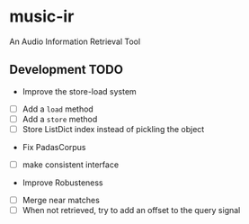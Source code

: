 # music-ir

An Audio Information Retrieval Tool

## Development TODO

- Improve the store-load system
- [ ] Add a `load` method
- [ ] Add a `store` method
- [ ] Store ListDict index instead of pickling the object

- Fix PadasCorpus
- [ ] make consistent interface

- Improve Robusteness
- [ ] Merge near matches
- [ ] When not retrieved, try to add an offset to the query signal
